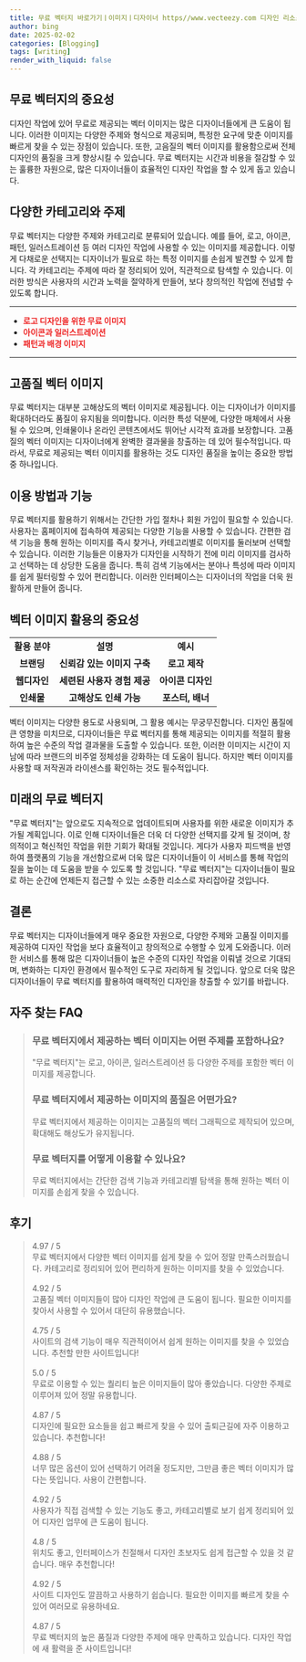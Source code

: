 ```yaml
---
title: 무료 벡터지 바로가기ㅣ이미지ㅣ디자이너 https//www.vecteezy.com 디자인 리소스
author: bing
date: 2025-02-02
categories: [Blogging]
tags: [writing]
render_with_liquid: false
---
```



<h2 id='무료 벡터지의 중요성'>무료 벡터지의 중요성</h2>

<p>디자인 작업에 있어 무료로 제공되는 벡터 이미지는 많은 디자이너들에게 큰 도움이 됩니다. 이러한 이미지는 다양한 주제와 형식으로 제공되며, 특정한 요구에 맞춘 이미지를 빠르게 찾을 수 있는 장점이 있습니다. 또한, 고음질의 벡터 이미지를 활용함으로써 전체 디자인의 품질을 크게 향상시킬 수 있습니다. 무료 벡터지는 시간과 비용을 절감할 수 있는 훌륭한 자원으로, 많은 디자이너들이 효율적인 디자인 작업을 할 수 있게 돕고 있습니다.</p>

<h2 id='다양한 카테고리와 주제'>다양한 카테고리와 주제</h2>

<p>무료 벡터지는 다양한 주제와 카테고리로 분류되어 있습니다. 예를 들어, 로고, 아이콘, 패턴, 일러스트레이션 등 여러 디자인 작업에 사용할 수 있는 이미지를 제공합니다. 이렇게 다채로운 선택지는 디자이너가 필요로 하는 특정 이미지를 손쉽게 발견할 수 있게 합니다. 각 카테고리는 주제에 따라 잘 정리되어 있어, 직관적으로 탐색할 수 있습니다. 이러한 방식은 사용자의 시간과 노력을 절약하게 만들어, 보다 창의적인 작업에 전념할 수 있도록 합니다.</p>

<hr />

<ul>
    <li><b><span style="color: #ee2323;">로고 디자인을 위한 무료 이미지</span></b></li>
    <li><b><span style="color: #ee2323;">아이콘과 일러스트레이션</span></b></li>
    <li><b><span style="color: #ee2323;">패턴과 배경 이미지</span></b></li>
</ul>

<hr />

<h2 id='고품질 벡터 이미지'>고품질 벡터 이미지</h2>

<p>무료 벡터지는 대부분 고해상도의 벡터 이미지로 제공됩니다. 이는 디자이너가 이미지를 확대하더라도 품질이 유지됨을 의미합니다. 이러한 특성 덕분에, 다양한 매체에서 사용될 수 있으며, 인쇄물이나 온라인 콘텐츠에서도 뛰어난 시각적 효과를 보장합니다. 고품질의 벡터 이미지는 디자이너에게 완벽한 결과물을 창출하는 데 있어 필수적입니다. 따라서, 무료로 제공되는 벡터 이미지를 활용하는 것도 디자인 품질을 높이는 중요한 방법 중 하나입니다.</p>

<h2 id='이용 방법과 기능'>이용 방법과 기능</h2>

<p>무료 벡터지를 활용하기 위해서는 간단한 가입 절차나 회원 가입이 필요할 수 있습니다. 사용자는 홈페이지에 접속하여 제공되는 다양한 기능을 사용할 수 있습니다. 간편한 검색 기능을 통해 원하는 이미지를 즉시 찾거나, 카테고리별로 이미지를 둘러보며 선택할 수 있습니다. 이러한 기능들은 이용자가 디자인을 시작하기 전에 미리 이미지를 검사하고 선택하는 데 상당한 도움을 줍니다. 특히 검색 기능에서는 분야나 특성에 따라 이미지를 쉽게 필터링할 수 있어 편리합니다. 이러한 인터페이스는 디자이너의 작업을 더욱 원활하게 만들어 줍니다.</p>

<h2 id='벡터 이미지 활용의 중요성'>벡터 이미지 활용의 중요성</h2>

<table>
    <tr>
        <td style="text-align: center; height: 17px;"><b>활용 분야</b></td>
        <td style="text-align: center; height: 17px;"><b>설명</b></td>
        <td style="text-align: center; height: 17px;"><b>예시</b></td>
    </tr>
    <tr>
        <td style="text-align: center; height: 17px;"><b>브랜딩</b></td>
        <td style="text-align: center; height: 17px;"><b>신뢰감 있는 이미지 구축</b></td>
        <td style="text-align: center; height: 17px;"><b>로고 제작</b></td>
    </tr>
    <tr>
        <td style="text-align: center; height: 17px;"><b>웹디자인</b></td>
        <td style="text-align: center; height: 17px;"><b>세련된 사용자 경험 제공</b></td>
        <td style="text-align: center; height: 17px;"><b>아이콘 디자인</b></td>
    </tr>
    <tr>
        <td style="text-align: center; height: 17px;"><b>인쇄물</b></td>
        <td style="text-align: center; height: 17px;"><b>고해상도 인쇄 가능</b></td>
        <td style="text-align: center; height: 17px;"><b>포스터, 배너</b></td>
    </tr>
</table>

<p>벡터 이미지는 다양한 용도로 사용되며, 그 활용 예시는 무궁무진합니다. 디자인 품질에 큰 영향을 미치므로, 디자이너들은 무료 벡터지를 통해 제공되는 이미지를 적절히 활용하여 높은 수준의 작업 결과물을 도출할 수 있습니다. 또한, 이러한 이미지는 시간이 지남에 따라 브랜드의 비주얼 정체성을 강화하는 데 도움이 됩니다. 하지만 벡터 이미지를 사용할 때 저작권과 라이센스를 확인하는 것도 필수적입니다.</p>

<h2 id='미래의 무료 벡터지'>미래의 무료 벡터지</h2>

<p>"무료 벡터지"는 앞으로도 지속적으로 업데이트되며 사용자를 위한 새로운 이미지가 추가될 계획입니다. 이로 인해 디자이너들은 더욱 더 다양한 선택지를 갖게 될 것이며, 창의적이고 혁신적인 작업을 위한 기회가 확대될 것입니다. 게다가 사용자 피드백을 반영하여 플랫폼의 기능을 개선함으로써 더욱 많은 디자이너들이 이 서비스를 통해 작업의 질을 높이는 데 도움을 받을 수 있도록 할 것입니다. "무료 벡터지"는 디자이너들이 필요로 하는 순간에 언제든지 접근할 수 있는 소중한 리소스로 자리잡아갈 것입니다.</p>

<h2 id='결론'>결론</h2>

<p>무료 벡터지는 디자이너들에게 매우 중요한 자원으로, 다양한 주제와 고품질 이미지를 제공하여 디자인 작업을 보다 효율적이고 창의적으로 수행할 수 있게 도와줍니다. 이러한 서비스를 통해 많은 디자이너들이 높은 수준의 디자인 작업을 이뤄낼 것으로 기대되며, 변화하는 디자인 환경에서 필수적인 도구로 자리하게 될 것입니다. 앞으로 더욱 많은 디자이너들이 무료 벡터지를 활용하여 매력적인 디자인을 창출할 수 있기를 바랍니다.</p>


<h2 id='자주_찾는_FAQ'>자주 찾는 FAQ</h2>
<div itemscope="" itemtype="https://schema.org/FAQPage"> 
<blockquote> 
<div itemscope="" itemprop="mainEntity" itemtype="https://schema.org/Question"> 
<h3 itemprop="name">무료 벡터지에서 제공하는 벡터 이미지는 어떤 주제를 포함하나요?</h3> 
<div itemscope="" itemprop="acceptedAnswer" itemtype="https://schema.org/Answer"> 
<span itemprop="text"> 
<p>"무료 벡터지"는 로고, 아이콘, 일러스트레이션 등 다양한 주제를 포함한 벡터 이미지를 제공합니다.</p> 
</span> 
</div> 
</div> 

<div itemscope="" itemprop="mainEntity" itemtype="https://schema.org/Question"> 
<h3 itemprop="name">무료 벡터지에서 제공하는 이미지의 품질은 어떤가요?</h3> 
<div itemscope="" itemprop="acceptedAnswer" itemtype="https://schema.org/Answer"> 
<span itemprop="text"> 
<p>무료 벡터지에서 제공하는 이미지는 고품질의 벡터 그래픽으로 제작되어 있으며, 확대해도 해상도가 유지됩니다.</p> 
</span> 
</div> 
</div> 

<div itemscope="" itemprop="mainEntity" itemtype="https://schema.org/Question"> 
<h3 itemprop="name">무료 벡터지를 어떻게 이용할 수 있나요?</h3> 
<div itemscope="" itemprop="acceptedAnswer" itemtype="https://schema.org/Answer"> 
<span itemprop="text"> 
<p>무료 벡터지에서는 간단한 검색 기능과 카테고리별 탐색을 통해 원하는 벡터 이미지를 손쉽게 찾을 수 있습니다.</p> 
</span> 
</div> 
</div> 
</blockquote> 
</div>
<h2 id='후기'>후기</h2>
<div itemscope itemtype="https://schema.org/Product">
  <blockquote>
  <div itemprop="review" itemscope itemtype="https://schema.org/Review">
      <div itemprop="reviewRating" itemscope itemtype="https://schema.org/Rating"> <span itemprop="ratingValue">4.97</span> / <span itemprop="bestRating">5</span> </div>
      <span itemprop="reviewBody">무료 벡터지에서 다양한 벡터 이미지를 쉽게 찾을 수 있어 정말 만족스러웠습니다. 카테고리로 정리되어 있어 편리하게 원하는 이미지를 찾을 수 있었습니다.</span>
  </div>
  <br>
  <div itemprop="review" itemscope itemtype="https://schema.org/Review">
      <div itemprop="reviewRating" itemscope itemtype="https://schema.org/Rating"> <span itemprop="ratingValue">4.92</span> / <span itemprop="bestRating">5</span> </div>
      <span itemprop="reviewBody">고품질 벡터 이미지들이 많아 디자인 작업에 큰 도움이 됩니다. 필요한 이미지를 찾아서 사용할 수 있어서 대단히 유용했습니다.</span>
  </div>
  <br>
  <div itemprop="review" itemscope itemtype="https://schema.org/Review">
      <div itemprop="reviewRating" itemscope itemtype="https://schema.org/Rating"> <span itemprop="ratingValue">4.75</span> / <span itemprop="bestRating">5</span> </div>
      <span itemprop="reviewBody">사이트의 검색 기능이 매우 직관적이어서 쉽게 원하는 이미지를 찾을 수 있었습니다. 추천할 만한 사이트입니다!</span>
  </div>
  <br>
  <div itemprop="review" itemscope itemtype="https://schema.org/Review">
      <div itemprop="reviewRating" itemscope itemtype="https://schema.org/Rating"> <span itemprop="ratingValue">5.0</span> / <span itemprop="bestRating">5</span> </div>
      <span itemprop="reviewBody">무료로 이용할 수 있는 퀄리티 높은 이미지들이 많아 좋았습니다. 다양한 주제로 이루어져 있어 정말 유용합니다.</span>
  </div>
  <br>
  <div itemprop="review" itemscope itemtype="https://schema.org/Review">
      <div itemprop="reviewRating" itemscope itemtype="https://schema.org/Rating"> <span itemprop="ratingValue">4.87</span> / <span itemprop="bestRating">5</span> </div>
      <span itemprop="reviewBody">디자인에 필요한 요소들을 쉽고 빠르게 찾을 수 있어 출퇴근길에 자주 이용하고 있습니다. 추천합니다!</span>
  </div>
  <br>
  <div itemprop="review" itemscope itemtype="https://schema.org/Review">
      <div itemprop="reviewRating" itemscope itemtype="https://schema.org/Rating"> <span itemprop="ratingValue">4.88</span> / <span itemprop="bestRating">5</span> </div>
      <span itemprop="reviewBody">너무 많은 옵션이 있어 선택하기 어려울 정도지만, 그만큼 좋은 벡터 이미지가 많다는 뜻입니다. 사용이 간편합니다.</span>
  </div>
  <br>
  <div itemprop="review" itemscope itemtype="https://schema.org/Review">
      <div itemprop="reviewRating" itemscope itemtype="https://schema.org/Rating"> <span itemprop="ratingValue">4.92</span> / <span itemprop="bestRating">5</span> </div>
      <span itemprop="reviewBody">사용자가 직접 검색할 수 있는 기능도 좋고, 카테고리별로 보기 쉽게 정리되어 있어 디자인 업무에 큰 도움이 됩니다.</span>
  </div>
  <br>
  <div itemprop="review" itemscope itemtype="https://schema.org/Review">
      <div itemprop="reviewRating" itemscope itemtype="https://schema.org/Rating"> <span itemprop="ratingValue">4.8</span> / <span itemprop="bestRating">5</span> </div>
      <span itemprop="reviewBody">위치도 좋고, 인터페이스가 친절해서 디자인 초보자도 쉽게 접근할 수 있을 것 같습니다. 매우 추천합니다!</span>
  </div>
  <br>
  <div itemprop="review" itemscope itemtype="https://schema.org/Review">
      <div itemprop="reviewRating" itemscope itemtype="https://schema.org/Rating"> <span itemprop="ratingValue">4.92</span> / <span itemprop="bestRating">5</span> </div>
      <span itemprop="reviewBody">사이트 디자인도 깔끔하고 사용하기 쉽습니다. 필요한 이미지를 빠르게 찾을 수 있어 여러모로 유용하네요.</span>
  </div>
  <br>
  <div itemprop="review" itemscope itemtype="https://schema.org/Review">
      <div itemprop="reviewRating" itemscope itemtype="https://schema.org/Rating"> <span itemprop="ratingValue">4.87</span> / <span itemprop="bestRating">5</span> </div>
      <span itemprop="reviewBody">무료 벡터지의 높은 품질과 다양한 주제에 매우 만족하고 있습니다. 디자인 작업에 새 활력을 준 사이트입니다!</span>
  </div>
  </blockquote>
</div>
